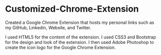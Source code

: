 # Customized-Chrome-Extension
Created a Google Chrome Extension that hosts my personal links such as my GitHub, Linkedin, Website, and Twitter. 

I used HTML5 for the content of the extension. I used CSS3 and Bootstrap for the design and look of the extension. I then used Adobe Photoshop to create the icon logo for the Google Chrome Extension.
